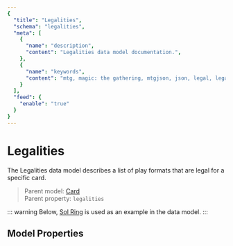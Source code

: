 ```yaml
---
{
  "title": "Legalities",
  "schema": "legalities",
  "meta": [
    {
      "name": "description",
      "content": "Legalities data model documentation.",
    },
    {
      "name": "keywords",
      "content": "mtg, magic: the gathering, mtgjson, json, legal, legalities",
    }
  ],
  "feed": {
    "enable": "true"
  }
}
---
```


# Legalities

The Legalities data model describes a list of play formats that are legal for a specific card.

> Parent model: <span class="code-wrap">[Card](../card/)</span>  
> Parent property: `legalities`

::: warning
Below, [Sol Ring](https://scryfall.com/card/c18/222/sol-ring) is used as an example in the data model.
:::

## Model Properties

<Documentation/>
